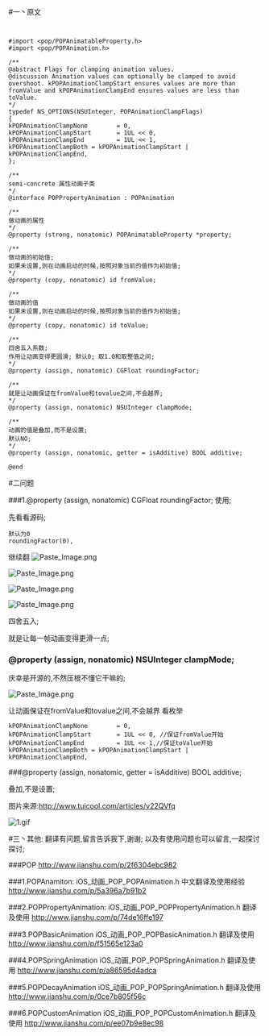 #一丶原文
```


#import <pop/POPAnimatableProperty.h>
#import <pop/POPAnimation.h>

/**
@abstract Flags for clamping animation values.
@discussion Animation values can optionally be clamped to avoid overshoot. kPOPAnimationClampStart ensures values are more than fromValue and kPOPAnimationClampEnd ensures values are less than toValue.
*/
typedef NS_OPTIONS(NSUInteger, POPAnimationClampFlags)
{
kPOPAnimationClampNone        = 0,
kPOPAnimationClampStart       = 1UL << 0,
kPOPAnimationClampEnd         = 1UL << 1,
kPOPAnimationClampBoth = kPOPAnimationClampStart | kPOPAnimationClampEnd,
};

/**
semi-concrete 属性动画子类
*/
@interface POPPropertyAnimation : POPAnimation

/**
做动画的属性
*/
@property (strong, nonatomic) POPAnimatableProperty *property;

/**
做动画的初始值;
如果未设置,则在动画启动的时候,按照对象当前的值作为初始值;
*/
@property (copy, nonatomic) id fromValue;

/**
做动画的值
如果未设置,则在动画启动的时候,按照对象当前的值作为初始值;
*/
@property (copy, nonatomic) id toValue;

/**
四舍五入系数;
作用让动画变得更圆滑; 默认0; 取1.0和取整值之间;
*/
@property (assign, nonatomic) CGFloat roundingFactor;

/**
就是让动画保证在fromValue和tovalue之间,不会越界;
*/
@property (assign, nonatomic) NSUInteger clampMode;

/**
动画的值是叠加,而不是设置;
默认NO;
*/
@property (assign, nonatomic, getter = isAdditive) BOOL additive;

@end

```

#二问题

###1.@property (assign, nonatomic) CGFloat roundingFactor; 使用;

先看看源码;
```
默认为0
roundingFactor(0),
```

继续翻
![Paste_Image.png](http://upload-images.jianshu.io/upload_images/1986326-60518113c33097b8.png?imageMogr2/auto-orient/strip%7CimageView2/2/w/1240)

![Paste_Image.png](http://upload-images.jianshu.io/upload_images/1986326-c998ef36cbd350f3.png?imageMogr2/auto-orient/strip%7CimageView2/2/w/1240)


![Paste_Image.png](http://upload-images.jianshu.io/upload_images/1986326-386c7075b345c071.png?imageMogr2/auto-orient/strip%7CimageView2/2/w/1240)


![Paste_Image.png](http://upload-images.jianshu.io/upload_images/1986326-19c7cc2b251004d6.png?imageMogr2/auto-orient/strip%7CimageView2/2/w/1240)

四舍五入;

就是让每一帧动画变得更滑一点;


### @property (assign, nonatomic) NSUInteger clampMode;
庆幸是开源的,不然压根不懂它干嘛的;

![Paste_Image.png](http://upload-images.jianshu.io/upload_images/1986326-926ddab4bdfff2c7.png?imageMogr2/auto-orient/strip%7CimageView2/2/w/1240)

让动画保证在fromValue和tovalue之间,不会越界
看枚举
```
kPOPAnimationClampNone        = 0,
kPOPAnimationClampStart       = 1UL << 0, //保证fromValue开始
kPOPAnimationClampEnd         = 1UL << 1,//保证toValue开始
kPOPAnimationClampBoth = kPOPAnimationClampStart | kPOPAnimationClampEnd,
```

###@property (assign, nonatomic, getter = isAdditive) BOOL additive;

叠加,不是设置;

图片来源:http://www.tuicool.com/articles/v22QVfq

![1.gif](http://upload-images.jianshu.io/upload_images/1986326-1d30c4c332a0d6db.gif?imageMogr2/auto-orient/strip)

#三丶其他:
翻译有问题,留言告诉我下,谢谢;
以及有使用问题也可以留言,一起探讨探讨;


###POP
http://www.jianshu.com/p/2f6304ebc982

###1.POPAnamiton:
iOS_动画_POP_POPAnimation.h 中文翻译及使用经验
http://www.jianshu.com/p/5a396a7b91b2

###2.POPPropertyAnimation:
iOS_动画_POP_POPPropertyAnimation.h 翻译及使用
http://www.jianshu.com/p/74de16ffe197

###3.POPBasicAnimation
iOS_动画_POP_POPBasicAnimation.h 翻译及使用
http://www.jianshu.com/p/f51565e123a0

###4.POPSpringAnimation
iOS_动画_POP_POPSpringAnimation.h 翻译及使用
http://www.jianshu.com/p/a86595d4adca

###5.POPDecayAnimation
iOS_动画_POP_POPSpringAnimation.h 翻译及使用
http://www.jianshu.com/p/0ce7b805f56c

###6.POPCustomAnimation
iOS_动画_POP_POPCustomAnimation.h 翻译及使用
http://www.jianshu.com/p/ee07b9e8ec98
